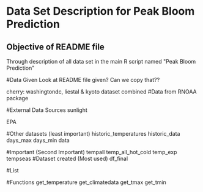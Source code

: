 # Data Set Description for Peak Bloom Prediction #

## Objective of README file ##
Through description of all data set in the main R script named "Peak Bloom Prediction"

#Data Given
Look at README file given? Can we copy that??

cherry: washingtondc, liestal & kyoto dataset combined
#Data from RNOAA package




#External Data Sources
sunlight


EPA


#Other datasets (least important)
historic_temperatures
historic_data
days_max
days_min
data

#Important (Second Important)
tempall
temp_all_hot_cold
temp_exp
tempseas
#Dataset created (Most used)
df_final


#List

#Functions
get_temperature
get_climatedata
get_tmax
get_tmin




